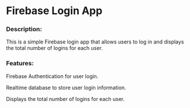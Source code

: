# **Firebase Login App**

### Description:
This is a simple Firebase login app that allows users to log in and displays the total number of logins for each user.

### Features:
Firebase Authentication for user login.

Realtime database to store user login information.

Displays the total number of logins for each user.


